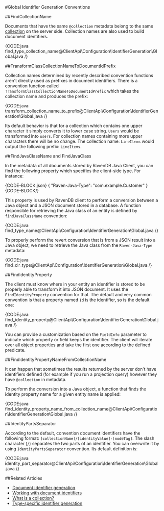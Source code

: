 #Global Identifier Generation Conventions

##FindCollectionName

Documents that have the same `@collection` metadata belong to the same [collection](../../../client-api/faq/what-is-a-collection) on the server side. Collection names are also used to build document identifiers. 

{CODE:java find_type_collection_name@ClientApi\Configuration\IdentifierGeneration\Global.java /}

##TransformClassCollectionNameToDocumentIdPrefix

Collection names determined by recently described convention functions aren't directly used as prefixes in document identifiers. There is a convention function called `TransformClassCollectionNameToDocumentIdPrefix` which takes the collection name and produces the prefix:

{CODE:java transform_collection_name_to_prefix@ClientApi\Configuration\IdentifierGeneration\Global.java /}

Its default behavior is that for a collection which contains one upper character it simply converts it to lower case string. `Users` would be transformed into `users`. For collection names containing more upper characters there will be no change. The collection name: `LineItems` would output the following prefix: `LineItems`.

##FindJavaClassName and FindJavaClass

In the metadata of all documents stored by RavenDB Java Client, you can find the following property which specifies the client-side type. For instance:

{CODE-BLOCK:json}
{
    "Raven-Java-Type": "com.example.Customer"
}
{CODE-BLOCK/}

This property is used by RavenDB client to perform a conversion between a Java object and a JSON document stored in a database. A function responsible for retrieving the Java class of an entity is defined by `findJavaClassName` convention:

{CODE:java find_type_name@ClientApi\Configuration\IdentifierGeneration\Global.java /}

To properly perform the revert conversion that is from a JSON result into a Java object, we need to retrieve the Java class from the `Raven-Java-Type` metadata:

{CODE:java find_clr_type@ClientApi\Configuration\IdentifierGeneration\Global.java /}


##FindIdentityProperty

The client must know where in your entity an identifier is stored to be properly able to transform it into JSON document. It uses the `FindIdentityProperty` convention for that. The default and very common convention is that a property named `Id` is the identifier, so is the default one:

{CODE:java find_identity_property@ClientApi\Configuration\IdentifierGeneration\Global.java /}

You can provide a customization based on the `FieldInfo` parameter to indicate which property or field keeps the identifier. The client will iterate over all object properties and take the first one according to the defined predicate.

##FindIdentityPropertyNameFromCollectionName

It can happen that sometimes the results returned by the server don't have identifiers defined (for example if you run a projection query) however they have `@collection` in metadata.

To perform the conversion into a Java object, a function that finds the identity property name for a given entity name is applied:

{CODE:java find_identity_property_name_from_collection_name@ClientApi\Configuration\IdentifierGeneration\Global.java /}

##IdentityPartsSeparator

According to the default, convention document identifiers have the following format: `[collectionName]/[identityValue]-[nodeTag]`. The slash character (`/`) separates the two parts of an identifier.
You can overwrite it by using `IdentityPartsSeparator` convention. Its default definition is:

{CODE:java identity_part_separator@ClientApi\Configuration\IdentifierGeneration\Global.java /}

##Related Articles

- [Document identifier generation](../../../server/kb/document-identifier-generation)
- [Working with document identifiers](../../../client-api/document-identifiers/working-with-document-identifiers)
- [What is a collection?](../../../client-api/faq/what-is-a-collection)
- [Type-specific identifier generation](../../../client-api/configuration/identifier-generation/type-specific)
